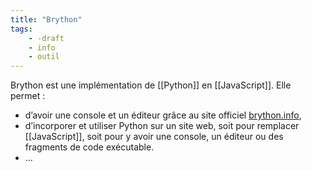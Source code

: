 ```yaml
---
title: "Brython"
tags:
    - -draft
    - info
    - outil
---
```


Brython est une implémentation de [[Python]] en [[JavaScript]]. Elle permet :

- d’avoir une console et un éditeur grâce au site officiel [brython.info](https://brython.info),
- d’incorporer et utiliser Python sur un site web, soit pour remplacer [[JavaScript]], soit pour y avoir une console, un éditeur ou des fragments de code exécutable.
- ...

